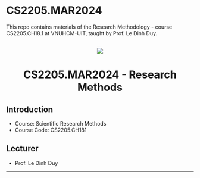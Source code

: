 # CS2205.MAR2024
This repo contains materials of the Research Methodology - course CS2205.CH18.1 at VNUHCM-UIT, taught by Prof. Le Dinh Duy.
<br> </br>

<p align="center">
  <a href="https://www.uit.edu.vn/"><img src="https://www.uit.edu.vn/sites/vi/files/banner.png"></a>
<h1 align="center"><b>CS2205.MAR2024 - Research Methods</b></h1>

## Introduction

- Course: Scientific Research Methods
- Course Code: CS2205.CH181

## Lecturer

- Prof. Le Dinh Duy

---
